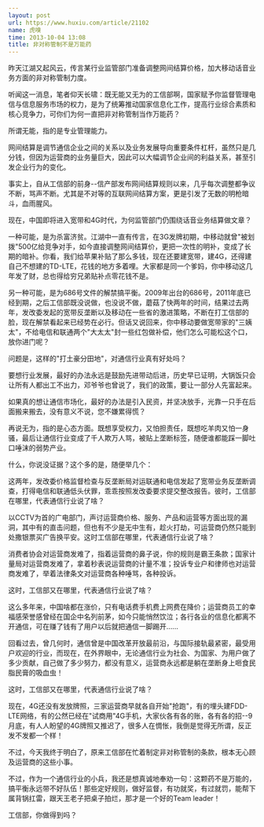 ```yaml
---
layout: post
url: https://www.huxiu.com/article/21102
name: 虎嗅
time: 2013-10-04 13:08
title: 非对称管制不是万能药
---
```

昨天江湖又起风云，传言某行业监管部门准备调整网间结算价格，加大移动话音业务方面的非对称管制力度。

听闻这一消息，笔者仰天长啸：既无能又无为的工信部啊，国家赋予你监督管理电信与信息服务市场的权力，是为了统筹推动国家信息化工作，提高行业综合素质和核心竞争力，可你们为何一直把非对称管制当作万能药？

所谓无能，指的是专业管理能力。

网间结算是调节通信企业之间的关系以及业务发展导向重要条件杠杆，虽然只是几分钱，但因为运营商的业务量巨大，因此可以大幅调节企业间的利益关系，甚至引发企业行为的变化。

事实上，自从工信部的前身--信产部发布网间结算规则以来，几乎每次调整都争议不断，骂声不断。尤其是不对等的互联网间结算方案，更是引发了无数的明枪暗斗，血雨腥风。

现在，中国即将进入宽带和4G时代，为何监管部门仍围绕话音业务结算做文章？

一种可能，是为杀富济贫。江湖中一直有传言，在3G发牌初期，中移动就曾"被划拨"500亿给竞争对手，如今直接调整网间结算价，更把一次性的明补，变成了长期的暗补。你看，我们给苹果补贴了那么多钱，现在还要建宽带，建4G，还得建自己不想建的TD-LTE，花钱的地方多着哩。大家都是同一个爹妈，你中移动这几年发了财，总也得给穷兄弟贴补点零花钱不是。

另一种可能，是为686号文件的解禁搞平衡。2009年出台的686号，2011年底已经到期，之后工信部既没说做，也没说不做，蘑菇了快两年的时间，结果过去两年，发改委发起的宽带反垄断以及移动在一些省的激进策略，不断在打工信部的脸，现在解禁看起来已经势在必行。但话又说回来，你中移动要做宽带家的"三姨太"，不给电信和联通两个"大太太"封一些红包做补偿，他们怎么可能松这个口，放你进门呢？

问题是，这样的"打土豪分田地"，对通信行业真有好处吗？

要想行业发展，最好的办法永远是鼓励先进带动后进，历史早已证明，大锅饭只会让所有人都出工不出力，邓爷爷也曾说了，我们的政策，要让一部分人先富起来。

如果真的想让通信市场化，最好的办法是引入民资，并坚决放手，光靠一只手在后面搬来搬去，没有意义不说，您不嫌累得慌？

再说无为，指的是心态方面。既想享受权力，又怕担责任，既想吃羊肉又怕一身骚，最后让通信行业变成了千人欺万人骂，被贴上垄断标签，随便谁都能踩一脚吐口唾沫的弱势产业。

什么，你说没证据？这个多的是，随便举几个：

这两年，发改委价格监督检查与反垄断局对运联通和电信发起了宽带业务反垄断调查，打得电信和联通低头伏罪，乖乖按照发改委要求提交整改报告。彼时，工信部在哪里，代表通信行业说了啥？

以CCTV为首的广电部门，声讨运营商价格、服务、产品和运营等方面出现的漏洞，其中有的直击问题，但也有不少是无中生有，趁火打劫，可运营商仍然只能到处撒银票买广告换平安。这时工信部在哪里，代表通信行业说了啥？

消费者协会对运营商发难了，指着运营商的鼻子说，你的规则是霸王条款；国家计量局对运营商发难了，拿着秒表说运营商的计量不准；投诉专业户和律师也对运营商发难了，举着法律条文对运营商各种唾骂，各种投诉。

这时，工信部又在哪里，代表通信行业说了啥？

这么多年来，中国啥都在涨价，只有电话费手机费上网费在降价；运营商员工的幸福感荣誉感曾经在国企中名列前茅，如今只能悄然饮泣；各行各业的信息化都离不开通信，可在赚了钱有了用户以后就把通信一脚踢开……

回看过去，曾几何时，通信曾是中国改革开放最前沿，与国际接轨最紧密，最受用户欢迎的行业，而现在，在外界眼中，无论通信行业为社会、为国家、为用户做了多少贡献，自己做了多少努力，都没有意义，运营商永远都是躺在垄断身上咂食民脂民膏的吸血虫！

这时，工信部又在哪里，代表通信行业说了啥？

现在，4G还没有发放牌照，三家运营商早就各自开始"抢跑"，有的埋头建FDD-LTE网络，有的公然已经在"试商用"4G手机，大家伙各有各的账，各有各的招--9月底，有人人盼望的4G牌照又推迟了，很多人在惆怅，我倒是觉得无所谓，反正发不发都一个样！

不过，今天我终于明白了，原来工信部在忙着制定非对称管制的条款，根本无心顾及运营商的这些小事。

不过，作为一个通信行业的小兵，我还是想真诚地奉劝一句：这颗药不是万能的，搞平衡永远带不好队伍！那些定好规则，做好监督，有功就奖，有过就罚，能帮下属背锅扛雷，跟天王老子把桌子拍烂，那才是一个好的Team leader！

工信部，你做得到吗？

